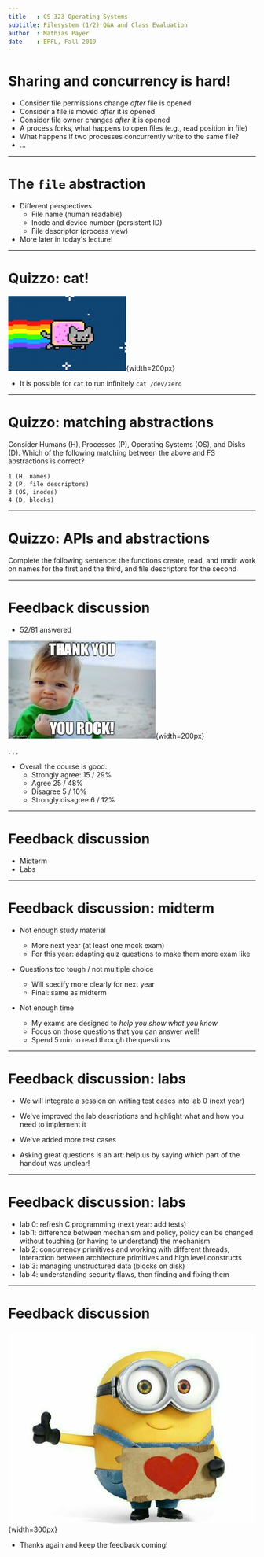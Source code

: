 ```yaml
---
title   : CS-323 Operating Systems
subtitle: Filesystem (1/2) Q&A and Class Evaluation
author  : Mathias Payer
date    : EPFL, Fall 2019
---
```


# Sharing and concurrency is hard!

* Consider file permissions change *after* file is opened
* Consider a file is moved *after* it is opened
* Consider file owner changes *after* it is opened
* A process forks, what happens to open files (e.g., read position in file)
* What happens if two processes concurrently write to the same file?
* ...

---

# The `file` abstraction

* Different perspectives
    * File name (human readable)
    * Inode and device number (persistent ID)
    * File descriptor (process view)
* More later in today's lecture!

---

# Quizzo: cat!

![](./figures/33-nyancat.gif){width=200px}

* It is possible for `cat` to run infinitely
    `cat /dev/zero`

---

# Quizzo: matching abstractions

Consider Humans (H), Processes (P), Operating Systems (OS), and Disks (D).
Which of the following matching between the above and FS abstractions is correct?

```
1 (H, names)
2 (P, file descriptors)
3 (OS, inodes)
4 (D, blocks)
```

---

# Quizzo: APIs and abstractions

Complete the following sentence: the functions create, read, and rmdir work on
names for the first and the third, and file descriptors for the second

---

# Feedback discussion

* 52/81 answered

![](./figures/33-thankyou.jpg){width=200px}

. . .

* Overall the course is good: 
    * Strongly agree: 15 / 29%
    * Agree 25 / 48%
    * Disagree 5 / 10%
    * Strongly disagree 6 / 12%

---

# Feedback discussion

* Midterm
* Labs

---

# Feedback discussion: midterm

* Not enough study material
    * More next year (at least one mock exam)
    * For this year: adapting quiz questions to make them more exam like

* Questions too tough / not multiple choice
    * Will specify more clearly for next year
    * Final: same as midterm

* Not enough time
    * My exams are designed to *help you show what you know*
    * Focus on those questions that you can answer well!
    * Spend 5 min to read through the questions

---

# Feedback discussion: labs

* We will integrate a session on writing test cases into lab 0 (next year)
* We've improved the lab descriptions and highlight what and how you need to implement it
* We've added more test cases

* Asking great questions is an art: help us by saying which part of the handout was unclear!

---

# Feedback discussion: labs

* lab 0: refresh C programming (next year: add tests)
* lab 1: difference between mechanism and policy, policy can be changed without touching (or having to understand) the mechanism
* lab 2: concurrency primitives and working with different threads, interaction between architecture primitives and high level constructs
* lab 3: managing unstructured data (blocks on disk)
* lab 4: understanding security flaws, then finding and fixing them

---

# Feedback discussion

![](./figures/33-minion.jpg){width=300px}

* Thanks again and keep the feedback coming!